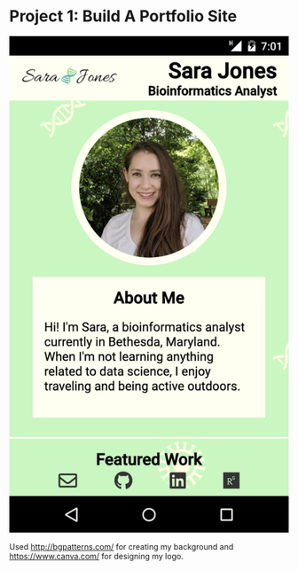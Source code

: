 # Project 1: Build A Portfolio Site

![image](https://github.com/jonessarae/front_end_web_developer_projects/blob/master/build_a_portfolio_site/porfolio.png)

Used http://bgpatterns.com/ for creating my background and https://www.canva.com/ for designing my logo. 
